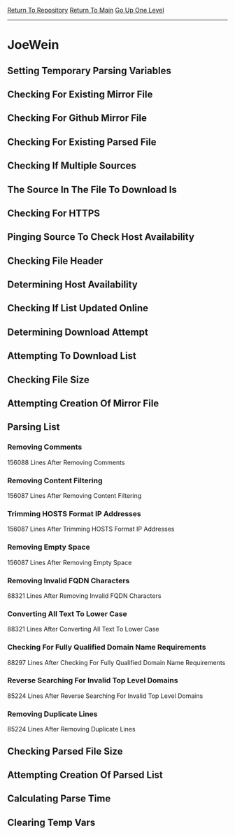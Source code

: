 [Return To Repository](https://github.com/deathbybandaid/piholeparser/)
[Return To Main](https://github.com/deathbybandaid/piholeparser/blob/master/RecentRunLogs/Mainlog.md)
[Go Up One Level](https://github.com/deathbybandaid/piholeparser/blob/master/RecentRunLogs/TopLevelScripts/30-Processing-External-Blacklists.md)
____________________________________
# JoeWein
## Setting Temporary Parsing Variables
## Checking For Existing Mirror File
## Checking For Github Mirror File
## Checking For Existing Parsed File
## Checking If Multiple Sources
## The Source In The File To Download Is
## Checking For HTTPS
## Pinging Source To Check Host Availability
## Checking File Header
## Determining Host Availability
## Checking If List Updated Online
## Determining Download Attempt
## Attempting To Download List
## Checking File Size
## Attempting Creation Of Mirror File
## Parsing List
### Removing Comments
156088 Lines After Removing Comments
### Removing Content Filtering
156087 Lines After Removing Content Filtering
### Trimming HOSTS Format IP Addresses
156087 Lines After Trimming HOSTS Format IP Addresses
### Removing Empty Space
156087 Lines After Removing Empty Space
### Removing Invalid FQDN Characters
88321 Lines After Removing Invalid FQDN Characters
### Converting All Text To Lower Case
88321 Lines After Converting All Text To Lower Case
### Checking For Fully Qualified Domain Name Requirements
88297 Lines After Checking For Fully Qualified Domain Name Requirements
### Reverse Searching For Invalid Top Level Domains
85224 Lines After Reverse Searching For Invalid Top Level Domains
### Removing Duplicate Lines
85224 Lines After Removing Duplicate Lines
## Checking Parsed File Size
## Attempting Creation Of Parsed List
## Calculating Parse Time
## Clearing Temp Vars
